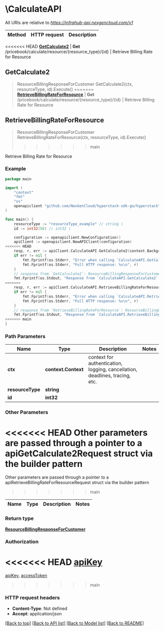 # \CalculateAPI

All URIs are relative to *https://infrahub-api.nexgencloud.com/v1*

Method | HTTP request | Description
------------- | ------------- | -------------
<<<<<<< HEAD
[**GetCalculate2**](CalculateAPI.md#GetCalculate2) | **Get** /pricebook/calculate/resource/{resource_type}/{id} | Retrieve Billing Rate for Resource



## GetCalculate2

> ResourceBillingResponseForCustomer GetCalculate2(ctx, resourceType, id).Execute()
=======
[**RetrieveBillingRateForResource**](CalculateAPI.md#RetrieveBillingRateForResource) | **Get** /pricebook/calculate/resource/{resource_type}/{id} | Retrieve Billing Rate for Resource



## RetrieveBillingRateForResource

> ResourceBillingResponseForCustomer RetrieveBillingRateForResource(ctx, resourceType, id).Execute()
>>>>>>> main

Retrieve Billing Rate for Resource



### Example

```go
package main

import (
	"context"
	"fmt"
	"os"
	openapiclient "github.com/NexGenCloud/hyperstack-sdk-go/hyperstack"
)

func main() {
	resourceType := "resourceType_example" // string | 
	id := int32(56) // int32 | 

	configuration := openapiclient.NewConfiguration()
	apiClient := openapiclient.NewAPIClient(configuration)
<<<<<<< HEAD
	resp, r, err := apiClient.CalculateAPI.GetCalculate2(context.Background(), resourceType, id).Execute()
	if err != nil {
		fmt.Fprintf(os.Stderr, "Error when calling `CalculateAPI.GetCalculate2``: %v\n", err)
		fmt.Fprintf(os.Stderr, "Full HTTP response: %v\n", r)
	}
	// response from `GetCalculate2`: ResourceBillingResponseForCustomer
	fmt.Fprintf(os.Stdout, "Response from `CalculateAPI.GetCalculate2`: %v\n", resp)
=======
	resp, r, err := apiClient.CalculateAPI.RetrieveBillingRateForResource(context.Background(), resourceType, id).Execute()
	if err != nil {
		fmt.Fprintf(os.Stderr, "Error when calling `CalculateAPI.RetrieveBillingRateForResource``: %v\n", err)
		fmt.Fprintf(os.Stderr, "Full HTTP response: %v\n", r)
	}
	// response from `RetrieveBillingRateForResource`: ResourceBillingResponseForCustomer
	fmt.Fprintf(os.Stdout, "Response from `CalculateAPI.RetrieveBillingRateForResource`: %v\n", resp)
>>>>>>> main
}
```

### Path Parameters


Name | Type | Description  | Notes
------------- | ------------- | ------------- | -------------
**ctx** | **context.Context** | context for authentication, logging, cancellation, deadlines, tracing, etc.
**resourceType** | **string** |  | 
**id** | **int32** |  | 

### Other Parameters

<<<<<<< HEAD
Other parameters are passed through a pointer to a apiGetCalculate2Request struct via the builder pattern
=======
Other parameters are passed through a pointer to a apiRetrieveBillingRateForResourceRequest struct via the builder pattern
>>>>>>> main


Name | Type | Description  | Notes
------------- | ------------- | ------------- | -------------



### Return type

[**ResourceBillingResponseForCustomer**](ResourceBillingResponseForCustomer.md)

### Authorization

<<<<<<< HEAD
[apiKey](../README.md#apiKey)
=======
[apiKey](../README.md#apiKey), [accessToken](../README.md#accessToken)
>>>>>>> main

### HTTP request headers

- **Content-Type**: Not defined
- **Accept**: application/json

[[Back to top]](#) [[Back to API list]](../README.md#documentation-for-api-endpoints)
[[Back to Model list]](../README.md#documentation-for-models)
[[Back to README]](../README.md)

